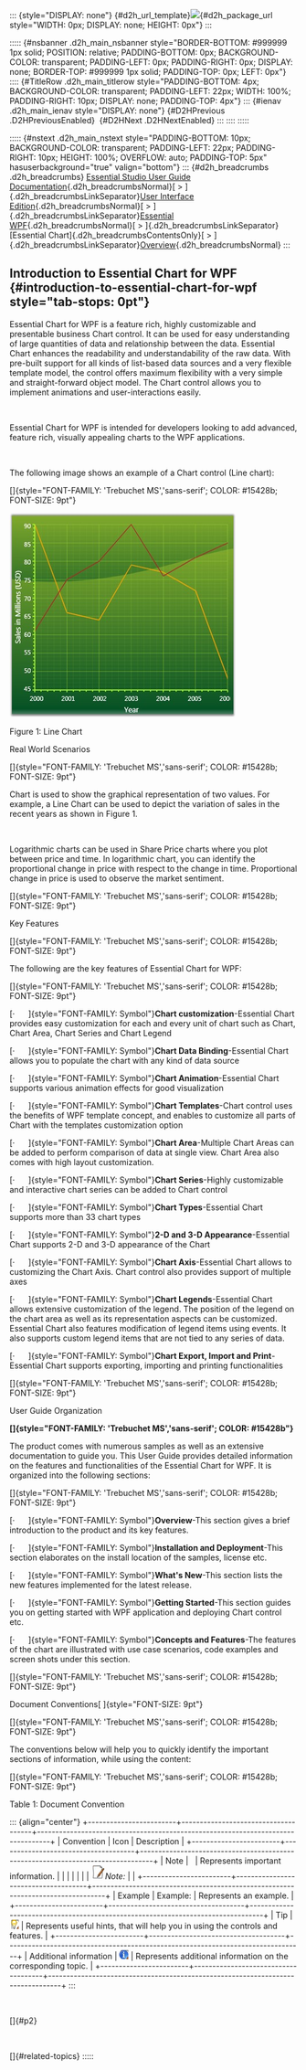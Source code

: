 ::: {style="DISPLAY: none"}
[](ms-xhelp:///?Id=d2h_url_template){#d2h_url_template}![](!package_url!){#d2h_package_url style="WIDTH: 0px; DISPLAY: none; HEIGHT: 0px"}
:::

::::: {#nsbanner .d2h_main_nsbanner style="BORDER-BOTTOM: #999999 1px solid; POSITION: relative; PADDING-BOTTOM: 0px; BACKGROUND-COLOR: transparent; PADDING-LEFT: 0px; PADDING-RIGHT: 0px; DISPLAY: none; BORDER-TOP: #999999 1px solid; PADDING-TOP: 0px; LEFT: 0px"}
:::: {#TitleRow .d2h_main_titlerow style="PADDING-BOTTOM: 4px; BACKGROUND-COLOR: transparent; PADDING-LEFT: 22px; WIDTH: 100%; PADDING-RIGHT: 10px; DISPLAY: none; PADDING-TOP: 4px"}
::: {#ienav .d2h_main_ienav style="DISPLAY: none"}
[](ms-xhelp:///?Id=0729ccc0-f704-41db-ab26-3c76c3ae8f26){#D2HPrevious .D2HPreviousEnabled}  [](ms-xhelp:///?Id=59880e5a-29c2-41a2-b678-78d52455aae5){#D2HNext .D2HNextEnabled}
:::
::::
:::::

::::: {#nstext .d2h_main_nstext style="PADDING-BOTTOM: 10px; BACKGROUND-COLOR: transparent; PADDING-LEFT: 22px; PADDING-RIGHT: 10px; HEIGHT: 100%; OVERFLOW: auto; PADDING-TOP: 5px" hasuserbackground="true" valign="bottom"}
::: {#d2h_breadcrumbs .d2h_breadcrumbs}
[Essential Studio User Guide Documentation](ms-xhelp:///?Id=12457748-09e3-4d74-a240-8e049cedf030){.d2h_breadcrumbsNormal}[ \> ]{.d2h_breadcrumbsLinkSeparator}[User Interface Edition](ms-xhelp:///?Id=c29296b7-531c-413b-a0ec-488ca1f7f669){.d2h_breadcrumbsNormal}[ \> ]{.d2h_breadcrumbsLinkSeparator}[Essential WPF](ms-xhelp:///?Id=7f4f82c5-151c-4262-94d0-75c4626c77bc){.d2h_breadcrumbsNormal}[ \> ]{.d2h_breadcrumbsLinkSeparator}[Essential Chart]{.d2h_breadcrumbsContentsOnly}[ \> ]{.d2h_breadcrumbsLinkSeparator}[Overview](ms-xhelp:///?Id=0729ccc0-f704-41db-ab26-3c76c3ae8f26){.d2h_breadcrumbsNormal}
:::

## Introduction to Essential Chart for WPF {#introduction-to-essential-chart-for-wpf style="tab-stops: 0pt"}

Essential Chart for WPF is a feature rich, highly customizable and presentable business Chart control. It can be used for easy understanding of large quantities of data and relationship between the data. Essential Chart enhances the readability and understandability of the raw data. With pre-built support for all kinds of list-based data sources and a very flexible template model, the control offers maximum flexibility with a very simple and straight-forward object model. The Chart control allows you to implement animations and user-interactions easily.

 

Essential Chart for WPF is intended for developers looking to add advanced, feature rich, visually appealing charts to the WPF applications.

 

The following image shows an example of a Chart control (Line chart):

[]{style="FONT-FAMILY: 'Trebuchet MS','sans-serif'; COLOR: #15428b; FONT-SIZE: 9pt"} 

![](ImagesExt/image81_0.jpg)

Figure 1: Line Chart

Real World Scenarios

[]{style="FONT-FAMILY: 'Trebuchet MS','sans-serif'; COLOR: #15428b; FONT-SIZE: 9pt"} 

Chart is used to show the graphical representation of two values. For example, a Line Chart can be used to depict the variation of sales in the recent years as shown in Figure 1.

 

Logarithmic charts can be used in Share Price charts where you plot between price and time. In logarithmic chart, you can identify the proportional change in price with respect to the change in time. Proportional change in price is used to observe the market sentiment.

[]{style="FONT-FAMILY: 'Trebuchet MS','sans-serif'; COLOR: #15428b; FONT-SIZE: 9pt"} 

Key Features

[]{style="FONT-FAMILY: 'Trebuchet MS','sans-serif'; COLOR: #15428b; FONT-SIZE: 9pt"} 

The following are the key features of Essential Chart for WPF:

[]{style="FONT-FAMILY: 'Trebuchet MS','sans-serif'; COLOR: #15428b; FONT-SIZE: 9pt"} 

[·      ]{style="FONT-FAMILY: Symbol"}**Chart customization**-Essential Chart provides easy customization for each and every unit of chart such as Chart, Chart Area, Chart Series and Chart Legend

[·      ]{style="FONT-FAMILY: Symbol"}**Chart Data Binding**-Essential Chart allows you to populate the chart with any kind of data source

[·      ]{style="FONT-FAMILY: Symbol"}**Chart Animation**-Essential Chart supports various animation effects for good visualization

[·      ]{style="FONT-FAMILY: Symbol"}**Chart Templates**-Chart control uses the benefits of WPF template concept, and enables to customize all parts of Chart with the templates customization option

[·      ]{style="FONT-FAMILY: Symbol"}**Chart Area**-Multiple Chart Areas can be added to perform comparison of data at single view. Chart Area also comes with high layout customization.

[·      ]{style="FONT-FAMILY: Symbol"}**Chart Series**-Highly customizable and interactive chart series can be added to Chart control

[·      ]{style="FONT-FAMILY: Symbol"}**Chart Types**-Essential Chart supports more than 33 chart types

[·      ]{style="FONT-FAMILY: Symbol"}**2-D and 3-D Appearance**-Essential Chart supports 2-D and 3-D appearance of the Chart

[·      ]{style="FONT-FAMILY: Symbol"}**Chart Axis**-Essential Chart allows to customizing the Chart Axis. Chart control also provides support of multiple axes

[·      ]{style="FONT-FAMILY: Symbol"}**Chart Legends**-Essential Chart allows extensive customization of the legend. The position of the legend on the chart area as well as its representation aspects can be customized. Essential Chart also features modification of legend items using events. It also supports custom legend items that are not tied to any series of data.

[·      ]{style="FONT-FAMILY: Symbol"}**Chart Export, Import and Print**-Essential Chart supports exporting, importing and printing functionalities

[]{style="FONT-FAMILY: 'Trebuchet MS','sans-serif'; COLOR: #15428b; FONT-SIZE: 9pt"} 

User Guide Organization

**[]{style="FONT-FAMILY: 'Trebuchet MS','sans-serif'; COLOR: #15428b"}** 

The product comes with numerous samples as well as an extensive documentation to guide you. This User Guide provides detailed information on the features and functionalities of the Essential Chart for WPF. It is organized into the following sections:

[]{style="FONT-FAMILY: 'Trebuchet MS','sans-serif'; COLOR: #15428b; FONT-SIZE: 9pt"} 

[·      ]{style="FONT-FAMILY: Symbol"}**Overview**-This section gives a brief introduction to the product and its key features.

[·      ]{style="FONT-FAMILY: Symbol"}**Installation and Deployment**-This section elaborates on the install location of the samples, license etc.

[·      ]{style="FONT-FAMILY: Symbol"}**What\'s New**-This section lists the new features implemented for the latest release.

[·      ]{style="FONT-FAMILY: Symbol"}**Getting Started**-This section guides you on getting started with WPF application and deploying Chart control etc.

[·      ]{style="FONT-FAMILY: Symbol"}**Concepts and Features**-The features of the chart are illustrated with use case scenarios, code examples and screen shots under this section.

[]{style="FONT-FAMILY: 'Trebuchet MS','sans-serif'; COLOR: #15428b; FONT-SIZE: 9pt"} 

Document Conventions[ ]{style="FONT-SIZE: 9pt"}

[]{style="FONT-FAMILY: 'Trebuchet MS','sans-serif'; COLOR: #15428b; FONT-SIZE: 9pt"} 

The conventions below will help you to quickly identify the important sections of information, while using the content:

[]{style="FONT-FAMILY: 'Trebuchet MS','sans-serif'; COLOR: #15428b; FONT-SIZE: 9pt"} 

Table 1: Document Convention

::: {align="center"}
+------------------------+-------------------------------------+---------------------------------------------------------------------------------+
| Convention             | Icon                                | Description                                                                     |
+------------------------+-------------------------------------+---------------------------------------------------------------------------------+
| Note                   |                                     | Represents important information.                                               |
|                        |                                     |                                                                                 |
|                        | ![](ImagesExt/image81_1.jpg)*Note:* |                                                                                 |
+------------------------+-------------------------------------+---------------------------------------------------------------------------------+
| Example                | Example:                            | Represents an example.                                                          |
+------------------------+-------------------------------------+---------------------------------------------------------------------------------+
| Tip                    | ![](ImagesExt/image81_2.jpg)        | Represents useful hints, that will help you in using the controls and features. |
+------------------------+-------------------------------------+---------------------------------------------------------------------------------+
| Additional information | ![](ImagesExt/image81_3.jpg)        | Represents additional information on the corresponding topic.                   |
+------------------------+-------------------------------------+---------------------------------------------------------------------------------+
:::

 

[]{#p2} 

 

[]{#related-topics}
:::::
